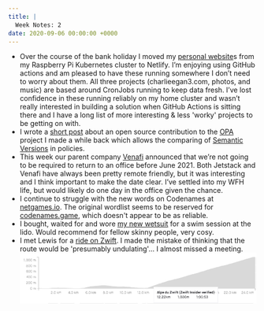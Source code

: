 ```yaml
---
title: |
  Week Notes: 2
date: 2020-09-06 00:00:00 +0000
---
```


- Over the course of the bank holiday I moved my [personal website](https://github.com/charlieegan3/personal-website)s from my Raspberry Pi Kubernetes cluster to Netlify. I’m enjoying using GitHub actions and am pleased to have these running somewhere I don’t need to worry about them. All three projects (charlieegan3.com, photos, and music) are based around CronJobs running to keep data fresh. I’ve lost confidence in these running reliably on my home cluster and wasn’t really interested in building a solution when GitHub Actions is sitting there and I have a long list of more interesting & less 'worky' projects to be getting on with.
- I wrote a [short post](/posts/2020-08-31-rego-semver-contribution/) about an open source contribution to the [OPA](https://www.openpolicyagent.org/) project I made a while back which allows the comparing of [Semantic Versions](https://semver.org/) in policies.
- This week our parent company [Venafi](https://www.venafi.com/) announced that we’re not going to be required to return to an office before June 2021. Both Jetstack and Venafi have always been pretty remote friendly, but it was interesting and I think important to make the date clear. I’ve settled into my WFH life, but would likely do one day in the office given the chance.
- I continue to struggle with the new words on Codenames at [netgames.io](http://netgames.io). The original wordlist seems to be reserved for [codenames.game](https://codenames.game/), which doesn't appear to be as reliable.
- I bought, waited for and wore [my new wetsuit](https://uk.roka.com/collections/mens-wetsuits/products/mens-maverick-comp-ii-wetsuit?variant=13603914809455) for a swim session at the lido. Would recommend for fellow skinny people, very cosy.
- I met Lewis for a [ride on Zwift](https://www.strava.com/activities/4009210358/overview). I made the mistake of thinking that the route would be 'presumably undulating'... I almost missed a meeting.
    ![Screenshot_from_2020-09-05_10-59-35.png](Screenshot_from_2020-09-05_10-59-35.png)

